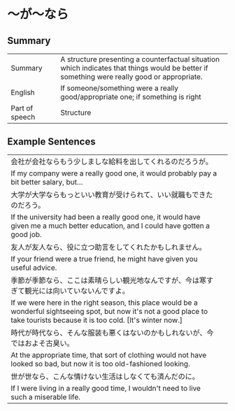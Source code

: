 # ～が～なら

## Summary

<table><tr>   <td>Summary<td>   <td>A structure presenting a counterfactual situation which indicates that things would be better if something were really good or appropriate.</td><tr><tr>   <td>English<td>   <td>If someone/something were a really good/appropriate one; if something is right</td><tr><tr>   <td>Part of speech<td>   <td>Structure</td><tr></table></table></table>

## Example Sentences

<table><tr><td>会社が会社ならもう少しましな給料を出してくれるのだろうが。<td><tr><tr><td>If my company were a really good one, it would probably pay a bit better salary, but…<td><tr><tr><td>大学が大学ならもっといい教育が受けられて、いい就職もできたのだろう。<td><tr><tr><td>If the university had been a really good one, it would have given me a much better education, and I could have gotten a good job.<td><tr><tr><td>友人が友人なら、役に立つ助言をしてくれたかもしれません。<td><tr><tr><td>If your friend were a true friend, he might have given you useful advice.<td><tr><tr><td>季節が季節なら、ここは素晴らしい観光地なんですが、今は寒すぎて観光には向いていないんですよ。<td><tr><tr><td>If we were here in the right season, this place would be a wonderful sightseeing spot, but now it's not a good place to take tourists because it is too cold. [It's winter now.]<td><tr><tr><td>時代が時代なら、そんな服装も悪くはないのかもしれないが、今ではおよそ古臭い。<td><tr><tr><td>At the appropriate time, that sort of clothing would not have looked so bad, but now it is too old-fashioned looking.<td><tr><tr><td>世が世なら、こんな情けない生活はしなくても済んだのに。<td><tr><tr><td>If I were living in a really good time, I wouldn't need to live such a miserable life.<td><tr></table>

